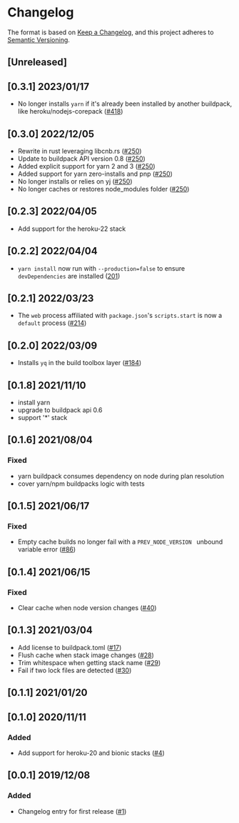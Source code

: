 # Changelog
The format is based on [Keep a Changelog](https://keepachangelog.com/en/1.0.0/),
and this project adheres to [Semantic Versioning](https://semver.org/spec/v2.0.0.html).

## [Unreleased]

## [0.3.1] 2023/01/17

- No longer installs `yarn` if it's already been installed by another buildpack,
  like heroku/nodejs-corepack ([#418](https://github.com/heroku/buildpacks-nodejs/pull/418))

## [0.3.0] 2022/12/05

- Rewrite in rust leveraging libcnb.rs ([#250](https://github.com/heroku/buildpacks-nodejs/pull/250/files))
- Update to buildpack API version 0.8 ([#250](https://github.com/heroku/buildpacks-nodejs/pull/250/files))
- Added explicit support for yarn 2 and 3 ([#250](https://github.com/heroku/buildpacks-nodejs/pull/250/files))
- Added support for yarn zero-installs and pnp ([#250](https://github.com/heroku/buildpacks-nodejs/pull/250/files))
- No longer installs or relies on yj ([#250](https://github.com/heroku/buildpacks-nodejs/pull/250/files))
- No longer caches or restores node_modules folder ([#250](https://github.com/heroku/buildpacks-nodejs/pull/250/files))

## [0.2.3] 2022/04/05

- Add support for the heroku-22 stack

## [0.2.2] 2022/04/04
- `yarn install` now run with `--production=false` to ensure `devDependencies` are installed ([201](https://github.com/heroku/buildpacks-nodejs/pull/201))

## [0.2.1] 2022/03/23

- The `web` process affiliated with `package.json`'s `scripts.start` is now a `default` process ([#214](https://github.com/heroku/buildpacks-nodejs/pull/214))

## [0.2.0] 2022/03/09

- Installs `yq` in the build toolbox layer ([#184](https://github.com/heroku/buildpacks-nodejs/pull/184))

## [0.1.8] 2021/11/10

- install yarn
- upgrade to buildpack api 0.6
- support '*' stack

## [0.1.6] 2021/08/04
### Fixed
- yarn buildpack consumes dependency on node during plan resolution
- cover yarn/npm buildpacks logic with tests

## [0.1.5] 2021/06/17
### Fixed
- Empty cache builds no longer fail with a `PREV_NODE_VERSION ` unbound variable error ([#86](https://github.com/heroku/buildpacks-node/pull/86))

## [0.1.4] 2021/06/15
### Fixed
- Clear cache when node version changes ([#40](https://github.com/heroku/buildpacks-node/pull/40))

## [0.1.3] 2021/03/04
- Add license to buildpack.toml ([#17](https://github.com/heroku/buildpacks-node/pull/17))
- Flush cache when stack image changes ([#28](https://github.com/heroku/buildpacks-node/pull/28))
- Trim whitespace when getting stack name ([#29](https://github.com/heroku/buildpacks-node/pull/29))
- Fail if two lock files are detected ([#30](https://github.com/heroku/buildpacks-node/pull/30))

## [0.1.1] 2021/01/20

## [0.1.0] 2020/11/11
### Added
- Add support for heroku-20 and bionic stacks ([#4](https://github.com/heroku/nodejs-yarn-buildpack/pull/4))

## [0.0.1] 2019/12/08
### Added
- Changelog entry for first release ([#1](https://github.com/heroku/nodejs-yarn-buildpack/pull/1))
